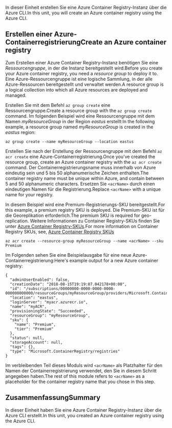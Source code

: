 <span data-ttu-id="cc2c1-101">In dieser Einheit erstellen Sie eine Azure Container Registry-Instanz über die Azure CLI.</span><span class="sxs-lookup"><span data-stu-id="cc2c1-101">In this unit, you will create an Azure container registry using the Azure CLI.</span></span>

## <a name="create-an-azure-container-registry"></a><span data-ttu-id="cc2c1-102">Erstellen einer Azure-Containerregistrierung</span><span class="sxs-lookup"><span data-stu-id="cc2c1-102">Create an Azure container registry</span></span>

<span data-ttu-id="cc2c1-103">Zum Erstellen einer Azure Container Registry-Instanz benötigen Sie eine *Ressourcengruppe*, in der die Instanz bereitgestellt wird.</span><span class="sxs-lookup"><span data-stu-id="cc2c1-103">Before you create your Azure container registry, you need a *resource group* to deploy it to.</span></span> <span data-ttu-id="cc2c1-104">Eine Azure-Ressourcengruppe ist eine logische Sammlung, in der alle Azure-Ressourcen bereitgestellt und verwaltet werden.</span><span class="sxs-lookup"><span data-stu-id="cc2c1-104">A resource group is a logical collection into which all Azure resources are deployed and managed.</span></span>

<span data-ttu-id="cc2c1-105">Erstellen Sie mit dem Befehl `az group create` eine Ressourcengruppe.</span><span class="sxs-lookup"><span data-stu-id="cc2c1-105">Create a resource group with the `az group create` command.</span></span> <span data-ttu-id="cc2c1-106">Im folgenden Beispiel wird eine Ressourcengruppe mit dem Namen *myResourceGroup* in der Region *eastus* erstellt:</span><span class="sxs-lookup"><span data-stu-id="cc2c1-106">In the following example, a resource group named *myResourceGroup* is created in the *eastus* region:</span></span>

```azurecli
az group create --name myResourceGroup --location eastus
```

<span data-ttu-id="cc2c1-107">Erstellen Sie nach der Erstellung der Ressourcengruppe mit dem Befehl `az acr create` eine Azure-Containerregistrierung.</span><span class="sxs-lookup"><span data-stu-id="cc2c1-107">Once you've created the resource group, create an Azure container registry with the `az acr create` command.</span></span> <span data-ttu-id="cc2c1-108">Der Containerregistrierungsname muss innerhalb von Azure eindeutig sein und 5 bis 50 alphanumerische Zeichen enthalten.</span><span class="sxs-lookup"><span data-stu-id="cc2c1-108">The container registry name must be unique within Azure, and contain between 5 and 50 alphanumeric characters.</span></span> <span data-ttu-id="cc2c1-109">Ersetzen Sie `<acrName>` durch einen eindeutigen Namen für die Registrierung.</span><span class="sxs-lookup"><span data-stu-id="cc2c1-109">Replace `<acrName>` with a unique name for your registry.</span></span>

<span data-ttu-id="cc2c1-110">In diesem Beispiel wird eine Premium-Registrierungs-SKU bereitgestellt.</span><span class="sxs-lookup"><span data-stu-id="cc2c1-110">For this example, a premium registry SKU is deployed.</span></span> <span data-ttu-id="cc2c1-111">Die Premium-SKU ist für die Georeplikation erforderlich.</span><span class="sxs-lookup"><span data-stu-id="cc2c1-111">The premium SKU is required for geo-replication.</span></span> <span data-ttu-id="cc2c1-112">Weitere Informationen zu Container Registry-SKUs finden Sie unter [Azure Container Registry-SKUs](https://docs.microsoft.com/azure/container-registry/container-registry-skus).</span><span class="sxs-lookup"><span data-stu-id="cc2c1-112">For more information on Container Registry SKUs, see, [Azure Container Registry SKUs](https://docs.microsoft.com/azure/container-registry/container-registry-skus)</span></span>

```azurecli
az acr create --resource-group myResourceGroup --name <acrName> --sku Premium
```

<span data-ttu-id="cc2c1-113">Im Folgenden sehen Sie eine Beispielausgabe für eine neue Azure-Containerregistrierung:</span><span class="sxs-lookup"><span data-stu-id="cc2c1-113">Here's example output for a new Azure container registry:</span></span>

```console
{
  "adminUserEnabled": false,
  "creationDate": "2018-08-15T19:19:07.042178+00:00",
  "id": "/subscriptions/00000000-0000-0000-0000-000000000000/resourceGroups/myResourceGroup/providers/Microsoft.ContainerRegistry/registries/myACR0007",
  "location": "eastus",
  "loginServer": "myacr.azurecr.io",
  "name": "myACR",
  "provisioningState": "Succeeded",
  "resourceGroup": "myResourceGroup",
  "sku": {
    "name": "Premium",
    "tier": "Premium"
  },
  "status": null,
  "storageAccount": null,
  "tags": {},
  "type": "Microsoft.ContainerRegistry/registries"
}
```

<span data-ttu-id="cc2c1-114">Im verbleibenden Teil dieses Moduls wird `<acrName>` als Platzhalter für den Namen der Containerregistrierung verwendet, den Sie in diesem Schritt angegeben haben.</span><span class="sxs-lookup"><span data-stu-id="cc2c1-114">The rest of this module refers to `<acrName>` as a placeholder for the container registry name that you chose in this step.</span></span>

## <a name="summary"></a><span data-ttu-id="cc2c1-115">Zusammenfassung</span><span class="sxs-lookup"><span data-stu-id="cc2c1-115">Summary</span></span>

<span data-ttu-id="cc2c1-116">In dieser Einheit haben Sie eine Azure Container Registry-Instanz über die Azure CLI erstellt.</span><span class="sxs-lookup"><span data-stu-id="cc2c1-116">In this unit, you created an Azure container registry using the Azure CLI.</span></span>